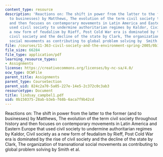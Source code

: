 ```yaml
---
content_type: resource
description: 'Reactions on: The shift in power from the latter to the former (and
  to businesses) by Matthews, The evolution of the term civil society throughout history
  and then focuses on contemporary movements in Latin America and Eastern Europe that
  used civil society to undermine authoritarian regimes by Kaldor, Civil society as
  a new form of feudalism by Rieff, Post Cold War era is dominated by the rise of
  civil society and the decline of the state by Clark, The organization of transnational
  social movements as contributing to global problem solving by  Smith et al.'
file: /courses/11-363-civil-society-and-the-environment-spring-2005/0b15037528abb3ebf68b6aca7f9b42cd_lindsay_campbel1.pdf
file_size: 66284
file_type: application/pdf
learning_resource_types:
- Assignments
license: https://creativecommons.org/licenses/by-nc-sa/4.0/
ocw_type: OCWFile
parent_title: Assignments
parent_type: CourseSection
parent_uid: 824c2a70-5a05-227e-14e5-2c372c0c3ab3
resourcetype: Document
title: lindsay_campbel1.pdf
uid: 0b150375-28ab-b3eb-f68b-6aca7f9b42cd
---
```

Reactions on: The shift in power from the latter to the former (and to businesses) by Matthews, The evolution of the term civil society throughout history and then focuses on contemporary movements in Latin America and Eastern Europe that used civil society to undermine authoritarian regimes by Kaldor, Civil society as a new form of feudalism by Rieff, Post Cold War era is dominated by the rise of civil society and the decline of the state by Clark, The organization of transnational social movements as contributing to global problem solving by  Smith et al.